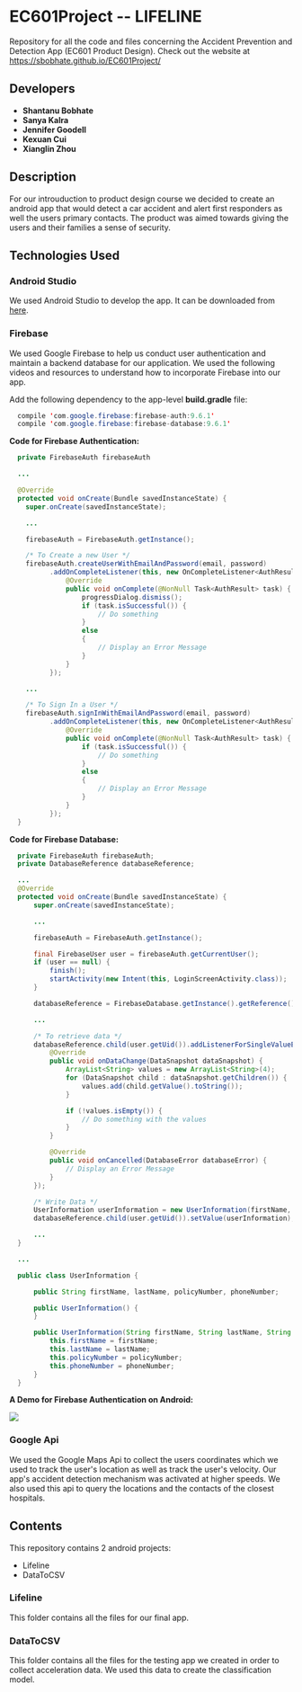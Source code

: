# EC601Project -- LIFELINE
Repository for all the code and files concerning the Accident Prevention and Detection App (EC601 Product Design).
Check out the website at https://sbobhate.github.io/EC601Project/

## Developers

* **Shantanu Bobhate**
* **Sanya Kalra**
* **Jennifer Goodell**
* **Kexuan Cui**
* **Xianglin Zhou**

## Description

For our introuduction to product design course we decided to create an android app that would detect a car accident and alert first responders as well the users primary contacts. The product was aimed towards giving the users and their families a sense of security.
  
## Technologies Used

### Android Studio

We used Android Studio to develop the app. It can be downloaded from [here](https://developer.android.com/studio/index.html).

### Firebase
   
We used Google Firebase to help us conduct user authentication and maintain a backend database for our application. We used the following videos and resources to understand how to incorporate Firebase into our app.

Add the following dependency to the app-level **build.gradle** file:

```java
  compile 'com.google.firebase:firebase-auth:9.6.1'
  compile 'com.google.firebase:firebase-database:9.6.1'
```

**Code for Firebase Authentication:**

```java
  private FirebaseAuth firebaseAuth

  ...

  @Override
  protected void onCreate(Bundle savedInstanceState) {
    super.onCreate(savedInstanceState);

    ...

    firebaseAuth = FirebaseAuth.getInstance();

    /* To Create a new User */
    firebaseAuth.createUserWithEmailAndPassword(email, password)
          .addOnCompleteListener(this, new OnCompleteListener<AuthResult>() {
              @Override
              public void onComplete(@NonNull Task<AuthResult> task) {
                  progressDialog.dismiss();
                  if (task.isSuccessful()) {
                      // Do something
                  }
                  else
                  {
                      // Display an Error Message
                  }
              }
          });

    ...

    /* To Sign In a User */
    firebaseAuth.signInWithEmailAndPassword(email, password)
          .addOnCompleteListener(this, new OnCompleteListener<AuthResult>() {
              @Override
              public void onComplete(@NonNull Task<AuthResult> task) {
                  if (task.isSuccessful()) {
                      // Do something
                  }
                  else
                  {
                      // Display an Error Message
                  }
              }
          });
  }
```
    
**Code for Firebase Database:**

```java
  private FirebaseAuth firebaseAuth;
  private DatabaseReference databaseReference;

  ...
  @Override
  protected void onCreate(Bundle savedInstanceState) {
      super.onCreate(savedInstanceState);

      ...

      firebaseAuth = FirebaseAuth.getInstance();

      final FirebaseUser user = firebaseAuth.getCurrentUser();
      if (user == null) {
          finish();
          startActivity(new Intent(this, LoginScreenActivity.class));
      }

      databaseReference = FirebaseDatabase.getInstance().getReference();

      ...

      /* To retrieve data */
      databaseReference.child(user.getUid()).addListenerForSingleValueEvent(new ValueEventListener() {
          @Override
          public void onDataChange(DataSnapshot dataSnapshot) {
              ArrayList<String> values = new ArrayList<String>(4);
              for (DataSnapshot child : dataSnapshot.getChildren()) {
                  values.add(child.getValue().toString());
              }

              if (!values.isEmpty()) {
                  // Do something with the values
              }
          }

          @Override
          public void onCancelled(DatabaseError databaseError) {
              // Display an Error Message
          }
      });

      /* Write Data */
      UserInformation userInformation = new UserInformation(firstName, lastName, policyNumber, phoneNumber);  
      databaseReference.child(user.getUid()).setValue(userInformation);

      ...
  }

  ...

  public class UserInformation {

      public String firstName, lastName, policyNumber, phoneNumber;

      public UserInformation() {
      }

      public UserInformation(String firstName, String lastName, String policyNumber, String phoneNumber) {
          this.firstName = firstName;
          this.lastName = lastName;
          this.policyNumber = policyNumber;
          this.phoneNumber = phoneNumber;
      }
  }
```

**A Demo for Firebase Authentication on Android:**

[![](http://img.youtube.com/vi/cibssj4-WMw/0.jpg)](http://www.youtube.com/watch?v=cibssj4-WMw)

### Google Api

We used the Google Maps Api to collect the users coordinates which we used to track the user's location as well as track the user's velocity. Our app's accident detection mechanism was activated at higher speeds. We also used this api to query the locations and the contacts of the closest hospitals.
  
## Contents

This repository contains 2 android projects:
* Lifeline
* DataToCSV
  
### Lifeline
  
This folder contains all the files for our final app.
    
### DataToCSV
  
This folder contains all the files for the testing app we created in order to collect acceleration data. We used this data to create the classification model.
